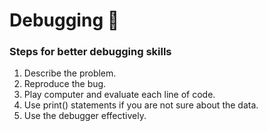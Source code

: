 # Debugging 🐜

### Steps for better debugging skills

1. Describe the problem.
2. Reproduce the bug.
3. Play computer and evaluate each line of code.
4. Use print() statements if you are not sure about the data.
5. Use the debugger effectively.
